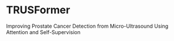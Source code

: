 # TRUSFormer
Improving Prostate Cancer Detection from Micro-Ultrasound Using Attention and Self-Supervision
